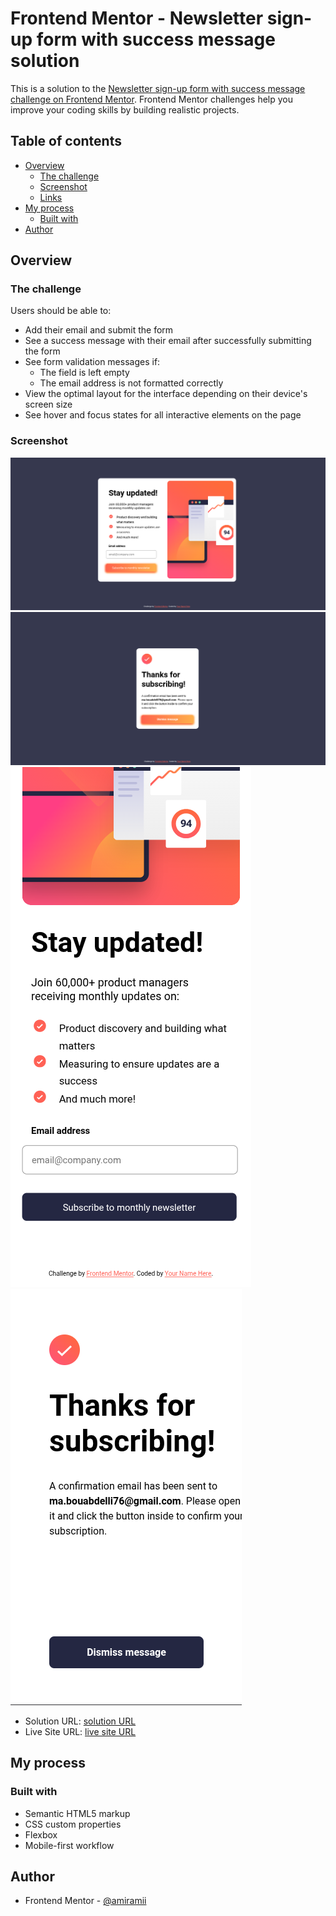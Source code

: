 # Frontend Mentor - Newsletter sign-up form with success message solution

This is a solution to the [Newsletter sign-up form with success message challenge on Frontend Mentor](https://www.frontendmentor.io/challenges/newsletter-signup-form-with-success-message-3FC1AZbNrv). Frontend Mentor challenges help you improve your coding skills by building realistic projects. 

## Table of contents

- [Overview](#overview)
  - [The challenge](#the-challenge)
  - [Screenshot](#screenshot)
  - [Links](#links)
- [My process](#my-process)
  - [Built with](#built-with)
- [Author](#author)


## Overview

### The challenge

Users should be able to:

- Add their email and submit the form
- See a success message with their email after successfully submitting the form
- See form validation messages if:
  - The field is left empty
  - The email address is not formatted correctly
- View the optimal layout for the interface depending on their device's screen size
- See hover and focus states for all interactive elements on the page

### Screenshot

![desktop-active](image.png)
![desktop-succes-active](image-1.png)
![mobile](image-2.png)
![mobile-succes](image-3.png)


- Solution URL: [solution URL ](https://github.com/amiramii/newsletter-sign-up.git)
- Live Site URL: [live site URL ](https://amiramii.github.io/newsletter-sign-up/)

## My process

### Built with

- Semantic HTML5 markup
- CSS custom properties
- Flexbox
- Mobile-first workflow


## Author

- Frontend Mentor - [@amiramii](https://www.frontendmentor.io/profile/amiramii)
